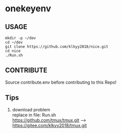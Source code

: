 # onekeyenv
## USAGE
```shell
mkdir -p ~/dev
cd ~/dev
git clone https://github.com/klkyy2018/nice.git
cd nice
./Run.sh
```
## CONTRIBUTE
Source contribute.env before contributing to this Repo!
## Tips
1. download problem  
replace in file: Run.sh  
https://github.com/tmux/tmux.git --> https://gitee.com/klkyy2018/tmux.git
